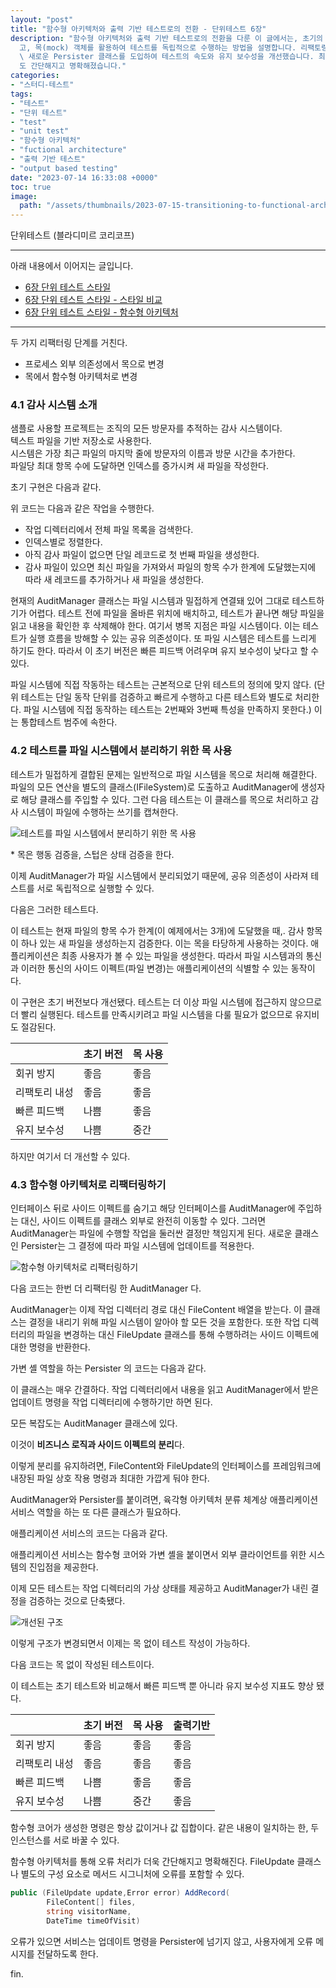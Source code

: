 ```yaml
---
layout: "post"
title: "함수형 아키텍처와 출력 기반 테스트로의 전환 - 단위테스트 6장"
description: "함수형 아키텍처와 출력 기반 테스트로의 전환을 다룬 이 글에서는, 초기의 감사 시스템 구현에서 파일 시스템 의존성을 제거하\
  고, 목(mock) 객체를 활용하여 테스트를 독립적으로 수행하는 방법을 설명합니다. 리팩토링을 통해 비즈니스 로직과 사이드 이펙트를 분리하고,\
  \ 새로운 Persister 클래스를 도입하여 테스트의 속도와 유지 보수성을 개선했습니다. 최종적으로, 함수형 아키텍처를 적용함으로써 오류 처리\
  도 간단해지고 명확해졌습니다."
categories:
- "스터디-테스트"
tags:
- "테스트"
- "단위 테스트"
- "test"
- "unit test"
- "함수형 아키텍처"
- "fuctional architecture"
- "출력 기반 테스트"
- "output based testing"
date: "2023-07-14 16:33:08 +0000"
toc: true
image:
  path: "/assets/thumbnails/2023-07-15-transitioning-to-functional-architecture-and-output-based-testing.jpg"
---
```


단위테스트 (블라디미르 코리코프)

---

아래 내용에서 이어지는 글입니다.

- [6장 단위 테스트 스타일](/2023/07/11/unit-test-style)
- [6장 단위 테스트 스타일 - 스타일 비교](/2023/07/12/unit-test-style-comparison)
- [6장 단위 테스트 스타일 - 함수형 아키텍처](/2023/07/13/functional-architecture)

---

두 가지 리팩터링 단계를 거친다.

- 프로세스 외부 의존성에서 목으로 변경
- 목에서 함수형 아키텍처로 변경

### 4.1 감사 시스템 소개

샘플로 사용할 프로젝트는 조직의 모든 방문자를 추적하는 감사 시스템이다.  
텍스트 파일을 기반 저장소로 사용한다.  
시스템은 가장 최근 파일의 마지막 줄에 방문자의 이름과 방문 시간을 추가한다.  
파일당 최대 항목 수에 도달하면 인덱스를 증가시켜 새 파일을 작성한다.

초기 구현은 다음과 같다.

<script src="https://gist.github.com/dev-jonghoonpark/50148202c34029d912874b5c6b541ed6.js?file=1.%20AuditManager"></script>

위 코드는 다음과 같은 작업을 수행한다.

- 작업 디렉터리에서 전체 파일 목록을 검색한다.
- 인덱스별로 정렬한다.
- 아직 감사 파일이 없으면 단일 레코드로 첫 번째 파일을 생성한다.
- 감사 파일이 있으면 최신 파일을 가져와서 파일의 항목 수가 한계에 도달했는지에 따라 새 레코드를 추가하거나 새 파일을 생성한다.

현재의 AuditManager 클래스는 파일 시스템과 밀접하게 연결돼 있어 그대로 테스트하기가 어렵다. 테스트 전에 파일을 올바른 위치에 배치하고, 테스트가 끝나면 해당 파일을 읽고 내용을 확인한 후 삭제해야 한다. 여기서 병목 지점은 파일 시스템이다. 이는 테스트가 실행 흐름을 방해할 수 있는 공유 의존성이다. 또 파일 시스템은 테스트를 느리게 하기도 한다. 따라서 이 초기 버전은 빠른 피드백 어려우며 유지 보수성이 낮다고 할 수 있다.

파일 시스템에 직접 작동하는 테스트는 근본적으로 단위 테스트의 정의에 맞지 않다. (단위 테스트는 단일 동작 단위를 검증하고 빠르게 수행하고 다른 테스트와 별도로 처리한다. 파일 시스템에 직접 동작하는 테스트는 2번째와 3번째 특성을 만족하지 못한다.) 이는 통합테스트 범주에 속한다.

### 4.2 테스트를 파일 시스템에서 분리하기 위한 목 사용

테스트가 밀접하게 결합된 문제는 일반적으로 파일 시스템을 목으로 처리해 해결한다. 파일의 모든 연산을 별도의 클래스(IFileSystem)로 도출하고 AuditManager에 생성자로 해당 클래스를 주입할 수 있다. 그런 다음 테스트는 이 클래스를 목으로 처리하고 감사 시스템이 파일에 수행하는 쓰기를 캡쳐한다.

![테스트를 파일 시스템에서 분리하기 위한 목 사용](/assets/images/2023-07-15-transitioning-to-functional-architecture-and-output-based-testing/image1.png)

\* 목은 행동 검증을, 스텁은 상태 검증을 한다.

<script src="https://gist.github.com/dev-jonghoonpark/50148202c34029d912874b5c6b541ed6.js?file=2-1. AuditManager 생성자를 통한 파일 시스템의 명시적 주입"></script>

<script src="https://gist.github.com/dev-jonghoonpark/50148202c34029d912874b5c6b541ed6.js?file=2-2. 새로운 iFileSystem 인터페이스 사용"></script>

이제 AuditManager가 파일 시스템에서 분리되었기 때문에, 공유 의존성이 사라져 테스트를 서로 독립적으로 실행할 수 있다.

다음은 그러한 테스트다.

<script src="https://gist.github.com/dev-jonghoonpark/50148202c34029d912874b5c6b541ed6.js?file=2-3. 목을 이용한 감사 시스템의 동작 확인"></script>

이 테스트는 현재 파일의 항목 수가 한계(이 예제에서는 3개)에 도달했을 때,. 감사 항목이 하나 있는 새 파일을 생성하는지 검증한다. 이는 목을 타당하게 사용하는 것이다. 애플리케이션은 최종 사용자가 볼 수 있는 파일을 생성한다. 따라서 파일 시스템과의 통신과 이러한 통신의 사이드 이펙트(파일 변경)는 애플리케이션의 식별할 수 있는 동작이다.

이 구현은 초기 버전보다 개선됐다. 테스트는 더 이상 파일 시스템에 접근하지 않으므로 더 빨리 실행된다. 테스트를 만족시키려고 파일 시스템을 다룰 필요가 없으므로 유지비도 절감된다.

|               | 초기 버전 | 목 사용 |
| ------------- | --------- | ------- |
| 회귀 방지     | 좋음      | 좋음    |
| 리팩토리 내성 | 좋음      | 좋음    |
| 빠른 피드백   | 나쁨      | 좋음    |
| 유지 보수성   | 나쁨      | 중간    |

하지만 여기서 더 개선할 수 있다.

### 4.3 함수형 아키텍처로 리팩터링하기

인터페이스 뒤로 사이드 이펙트를 숨기고 해당 인터페이스를 AuditManager에 주입하는 대신, 사이드 이펙트를 클래스 외부로 완전히 이동할 수 있다. 그러면 AuditManager는 파일에 수행할 작업을 둘러싼 결정만 책임지게 된다. 새로운 클래스인 Persister는 그 결정에 따라 파일 시스템에 업데이트를 적용한다.

![함수형 아키텍처로 리팩터링하기](/assets/images/2023-07-15-transitioning-to-functional-architecture-and-output-based-testing/image2.png)

다음 코드는 한번 더 리팩터링 한 AuditManager 다.

<script src="https://gist.github.com/dev-jonghoonpark/50148202c34029d912874b5c6b541ed6.js?file=3. 리팩터링 후의 AuditManager"></script>

AuditManager는 이제 작업 디렉터리 경로 대신 FileContent 배열을 받는다. 이 클래스는 결정을 내리기 위해 파일 시스템이 알아야 할 모든 것을 포함한다. 또한 작업 디렉터리의 파일을 변경하는 대신 FileUpdate 클래스를 통해 수행하려는 사이드 이펙트에 대한 명령을 반환한다.

<script src="https://gist.github.com/dev-jonghoonpark/50148202c34029d912874b5c6b541ed6.js?file=3-1. FileContent"></script>

<script src="https://gist.github.com/dev-jonghoonpark/50148202c34029d912874b5c6b541ed6.js?file=3-2. FileUpdate"></script>

가변 셸 역할을 하는 Persister 의 코드는 다음과 같다.

<script src="https://gist.github.com/dev-jonghoonpark/50148202c34029d912874b5c6b541ed6.js?file=3-3. Persister"></script>

이 클래스는 매우 간결하다. 작업 디렉터리에서 내용을 읽고 AuditManager에서 받은 업데이트 명령을 작업 디렉터리에 수행하기만 하면 된다.

모든 복잡도는 AuditManager 클래스에 있다.

이것이 **비즈니스 로직과 사이드 이펙트의 분리**다.

이렇게 분리를 유지하려면, FileContent와 FileUpdate의 인터페이스를 프레임워크에 내장된 파일 상호 작용 명령과 최대한 가깝게 둬야 한다.

AuditManager와 Persister를 붙이려면, 육각형 아키텍처 분류 체계상 애플리케이션 서비스 역할을 하는 또 다른 클래스가 필요하다.

애플리케이션 서비스의 코드는 다음과 같다.

<script src="https://gist.github.com/dev-jonghoonpark/50148202c34029d912874b5c6b541ed6.js?file=4. Application Service"></script>

애플리케이션 서비스는 함수형 코어와 가변 셸을 붙이면서 외부 클라이언트를 위한 시스템의 진입점을 제공한다.

이제 모든 테스트는 작업 디렉터리의 가상 상태를 제공하고 AuditManager가 내린 결정을 검증하는 것으로 단축됐다.

![개선된 구조](/assets/images/2023-07-15-transitioning-to-functional-architecture-and-output-based-testing/image3.png)

이렇게 구조가 변경되면서 이제는 목 없이 테스트 작성이 가능하다.

다음 코드는 목 없이 작성된 테스트이다.

<script src="https://gist.github.com/dev-jonghoonpark/50148202c34029d912874b5c6b541ed6.js?file=5. 목 없이 작성된 테스트"></script>

이 테스트는 초기 테스트와 비교해서 빠른 피드백 뿐 아니라 유지 보수성 지표도 향상 됐다.

|               | 초기 버전 | 목 사용 | 출력기반 |
| ------------- | --------- | ------- | -------- |
| 회귀 방지     | 좋음      | 좋음    | 좋음     |
| 리팩토리 내성 | 좋음      | 좋음    | 좋음     |
| 빠른 피드백   | 나쁨      | 좋음    | 좋음     |
| 유지 보수성   | 나쁨      | 중간    | 좋음     |

함수형 코어가 생성한 명령은 항상 값이거나 값 집합이다. 같은 내용이 일치하는 한, 두 인스턴스를 서로 바꿀 수 있다.

함수형 아키텍처를 통해 오류 처리가 더욱 간단해지고 명확해진다. FileUpdate 클래스나 별도의 구성 요소로 메서드 시그니처에 오류를 포함할 수 있다.

```c#
public (FileUpdate update,Error error) AddRecord(
        FileContent[] files,
        string visitorName,
        DateTime timeOfVisit)
```

오류가 있으면 서비스는 업데이트 명령을 Persister에 넘기지 않고, 사용자에게 오류 메시지를 전달하도록 한다.

fin.

